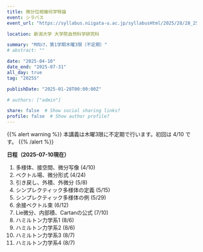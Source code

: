 ```yaml
---
title: 微分位相幾何学特論
event: シラバス
event_url: "https://syllabus.niigata-u.ac.jp/syllabusHtml/2025/28/28_250F3163_ja_JP.html"

location: 新潟大学 大学院自然科学研究科

summary: "M向け，第1学期木曜3限（不定期）"
# abstract: ""

date: "2025-04-10"
date_end: "2025-07-31"
all_day: true
tag: "2025S"

publishDate: "2025-01-28T00:00:00Z"

# authors: ["admin"]

share: false  # Show social sharing links?
profile: false  # Show author profile?
---
```

{{% alert warning %}}
本講義は木曜3限に不定期で行います。初回は 4/10 です。
{{% /alert %}}

**日程（2025-07-10現在）**
1. 多様体、接空間、微分写像 (4/10)
2. ベクトル場、微分形式 (4/24)
3. 引き戻し、外積、外微分 (5/8)
4. シンプレクティック多様体の定義 (5/15)
5. シンプレクティック多様体の例 (5/29)
6. 余接ベクトル束 (6/12)
7. Lie微分、内部積、Cartanの公式 (7/10)
8. ハミルトン力学系1 (8/6)
9. ハミルトン力学系2 (8/6)
10. ハミルトン力学系3 (8/7)
11. ハミルトン力学系4 (8/7)

